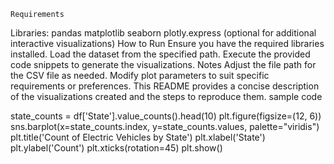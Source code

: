     Requirements
Libraries:
pandas
matplotlib
seaborn
plotly.express (optional for additional interactive visualizations)
How to Run
Ensure you have the required libraries installed.
Load the dataset from the specified path.
Execute the provided code snippets to generate the visualizations.
Notes
Adjust the file path for the CSV file as needed.
Modify plot parameters to suit specific requirements or preferences.
This README provides a concise description of the visualizations created and the steps to reproduce them.
sample code 

state_counts = df['State'].value_counts().head(10)
plt.figure(figsize=(12, 6))
sns.barplot(x=state_counts.index, y=state_counts.values, palette="viridis")
plt.title('Count of Electric Vehicles by State')
plt.xlabel('State')
plt.ylabel('Count')
plt.xticks(rotation=45)
plt.show()
